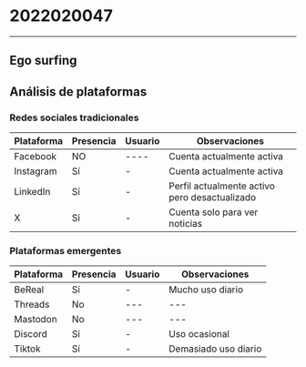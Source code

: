# 2022020047
---
## Ego surfing
[](ParteIndividual/2022020047/EgoSurfing-AnibalBayas.png)
## Análisis de plataformas

### Redes sociales tradicionales

| Plataforma | Presencia | Usuario                 | Observaciones                                      |
|------------|----------|-------------------------|----------------------------------------------------|
| Facebook   | NO       | ----           | Cuenta actualmente activa                         |
| Instagram  | Sí       | -             | Cuenta actualmente activa                         |
| LinkedIn   | Sí       | -    | Perfil actualmente activo pero desactualizado     |
| X          | Sí       | -            | Cuenta solo para ver noticias                     |

### Plataformas emergentes

| Plataforma | Presencia | Usuario            | Observaciones          |
|------------|----------|--------------------|------------------------|
| BeReal     | Sí       | -     | Mucho uso diario      |
| Threads    | No       | ---                | ---                    |
| Mastodon   | No       | ---                | ---                    |
| Discord    | Sí       | -     | Uso ocasional          |
| Tiktok     | Sí       | -     | Demasiado uso diario  |

